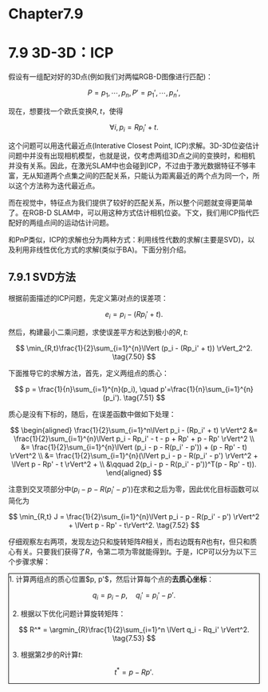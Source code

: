 # Chapter7.9

# 7.9 3D-3D：ICP

假设有一组配对好的3D点(例如我们对两幅RGB-D图像进行匹配)：

$$
P = {p_1, \cdots, p_n}, P'={p_1', \cdots, p_n'},
$$

现在，想要找一个欧氏变换$R,t$，使得

$$
\forall i, p_i = R p_i' + t.
$$

这个问题可以用迭代最近点(Interative Closest Point, ICP)求解。3D-3D位姿估计问题中并没有出现相机模型，也就是说，仅考虑两组3D点之间的变换时，和相机并没有关系。因此，在激光SLAM中也会碰到ICP，不过由于激光数据特征不够丰富，无从知道两个点集之间的匹配关系，只能认为距离最近的两个点为同一个，所以这个方法称为迭代最近点。

而在视觉中，特征点为我们提供了较好的匹配关系，所以整个问题就变得更简单了。在RGB-D SLAM中，可以用这种方式估计相机位姿。下文，我们用ICP指代匹配好的两组点间的运动估计问题。

和PnP类似，ICP的求解也分为两种方式：利用线性代数的求解(主要是SVD)，以及利用非线性优化方式的求解(类似于BA)。下面分别介绍。

## 7.9.1 SVD方法

根据前面描述的ICP问题，先定义第$i$对点的误差项：

$$
e_i = p_i - (Rp_i' + t). \tag{7.49}
$$

然后，构建最小二乘问题，求使误差平方和达到极小的$R,t$:

$$
\min_{R,t}\frac{1}{2}\sum_{i=1}^{n}\lVert (p_i - (Rp_i' + t)) \rVert_2^2. \tag{7.50}
$$

下面推导它的求解方法，首先，定义两组点的质心：

$$
p = \frac{1}{n}\sum_{i=1}^{n}(p_i), \quad p'=\frac{1}{n}\sum_{i=1}^{n}(p_i'). \tag{7.51}
$$

质心是没有下标的，随后，在误差函数中做如下处理：

$$
\begin{aligned}
    \frac{1}{2}\sum_{i=1}^n\lVert p_i - (Rp_i' + t) \rVert^2 &= \frac{1}{2}\sum_{i=1}^{n}\lVert p_i - Rp_i' - t - p + Rp' + p - Rp' \rVert^2 \\
    &= \frac{1}{2}\sum_{i=1}^{n}\lVert (p_i - p - R(p_i' - p')) + (p - Rp' - t) \rVert^2 \\
    &= \frac{1}{2}\sum_{i=1}^{n}(\lVert p_i - p - R(p_i' - p') \rVert^2 + \lVert p - Rp' - t \rVert^2 + \\
    &\qquad 2(p_i - p - R(p_i' - p'))^T(p - Rp' - t)).
\end{aligned}
$$

注意到交叉项部分中$(p_i - p - R(p_i'-p'))$在求和之后为零，因此优化目标函数可以简化为

$$
\min_{R,t} J = \frac{1}{2}\sum_{i=1}^{n}\lVert p_i - p - R(p_i' - p') \rVert^2 + \lVert p - Rp' - t\rVert^2. \tag{7.52}
$$

仔细观察左右两项，发现左边只和旋转矩阵$R$相关，而右边既有$R$也有$t$，但只和质心有关。只要我们获得了$R$，令第二项为零就能得到$t$。于是，ICP可以分为以下三个步骤求解：

<div style="border: 1px solid black;">
1. 计算两组点的质心位置$p, p'$，然后计算每个点的<B>去质心坐标</B>：

$$q_i = p_i - p,  \quad q_i' = p_i' - p'.$$

2. 根据以下优化问题计算旋转矩阵：

$$
R^* = \argmin_{R}\frac{1}{2}\sum_{i=1}^n \lVert q_i - Rq_i' \rVert^2. \tag{7.53}
$$

3. 根据第2步的$R$计算$t$:

$$
t^* = p - Rp'. \tag{7.54}
$$
</div>

